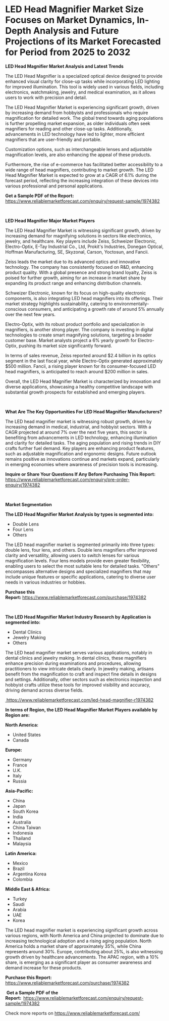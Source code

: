 <p><h1>LED Head Magnifier Market Size Focuses on Market Dynamics, In-Depth Analysis and Future Projections of its Market Forecasted for Period from 2025 to 2032</h1></p><p><strong>LED Head Magnifier Market Analysis and Latest Trends</strong></p>
<p><p>The LED Head Magnifier is a specialized optical device designed to provide enhanced visual clarity for close-up tasks while incorporating LED lighting for improved illumination. This tool is widely used in various fields, including electronics, watchmaking, jewelry, and medical examination, as it allows users to work with precision and detail.</p><p>The LED Head Magnifier Market is experiencing significant growth, driven by increasing demand from hobbyists and professionals who require magnification for detailed work. The global trend towards aging populations is further propelling market expansion, as older individuals often seek magnifiers for reading and other close-up tasks. Additionally, advancements in LED technology have led to lighter, more efficient magnifiers that are user-friendly and portable. </p><p>Customization options, such as interchangeable lenses and adjustable magnification levels, are also enhancing the appeal of these products. </p><p>Furthermore, the rise of e-commerce has facilitated better accessibility to a wide range of head magnifiers, contributing to market growth. The LED Head Magnifier Market is expected to grow at a CAGR of 6.1% during the forecast period, reflecting the increasing integration of these devices into various professional and personal applications.</p></p>
<p><strong>Get a Sample PDF of the Report:&nbsp;</strong> <a href="https://www.reliablemarketforecast.com/enquiry/request-sample/1974382?utm_campaign=2145&utm_medium=2&utm_source=Github&utm_content=ia&utm_term=08022025&utm_id=led-head-magnifier">https://www.reliablemarketforecast.com/enquiry/request-sample/1974382</a></p>
<p>&nbsp;</p>
<p><strong>LED Head Magnifier Major Market Players</strong></p>
<p><p>The LED Head Magnifier Market is witnessing significant growth, driven by increasing demand for magnifying solutions in sectors like electronics, jewelry, and healthcare. Key players include Zeiss, Schweizer Electronic, Electro-Optix, E-Tay Industrial Co., Ltd, Prokit's Industries, Donegan Optical, Hoffman Manufacturing, SE, Skyzonal, Carson, Yoctosun, and Fancii.</p><p>Zeiss leads the market due to its advanced optics and innovative technology. The company has consistently focused on R&D, enhancing product quality. With a global presence and strong brand loyalty, Zeiss is poised for further growth, aiming for an increase in market share by expanding its product range and enhancing distribution channels.</p><p>Schweizer Electronic, known for its focus on high-quality electronic components, is also integrating LED head magnifiers into its offerings. Their market strategy highlights sustainability, catering to environmentally-conscious consumers, and anticipating a growth rate of around 5% annually over the next few years.</p><p>Electro-Optix, with its robust product portfolio and specialization in magnifiers, is another strong player. The company is investing in digital technologies to create smart magnifying solutions, targeting a broader customer base. Market analysts project a 6% yearly growth for Electro-Optix, pushing its market size significantly forward.</p><p>In terms of sales revenue, Zeiss reported around $2.4 billion in its optics segment in the last fiscal year, while Electro-Optix generated approximately $500 million. Fancii, a rising player known for its consumer-focused LED head magnifiers, is anticipated to reach around $200 million in sales.</p><p>Overall, the LED Head Magnifier Market is characterized by innovation and diverse applications, showcasing a healthy competitive landscape with substantial growth prospects for established and emerging players.</p></p>
<p>&nbsp;</p>
<p><strong>What Are The Key Opportunities For LED Head Magnifier Manufacturers?</strong></p>
<p><p>The LED head magnifier market is witnessing robust growth, driven by increasing demand in medical, industrial, and hobbyist sectors. With a CAGR projected at around 7% over the next five years, this sector is benefiting from advancements in LED technology, enhancing illumination and clarity for detailed tasks. The aging population and rising trends in DIY crafts further fuel demand. Key players are enhancing product features, such as adjustable magnification and ergonomic designs. Future outlook remains positive as innovations continue and markets expand, particularly in emerging economies where awareness of precision tools is increasing.</p></p>
<p><strong>Inquire or Share Your Questions If Any Before Purchasing This Report:</strong> <a href="https://www.reliablemarketforecast.com/enquiry/pre-order-enquiry/1974382?utm_campaign=2145&utm_medium=2&utm_source=Github&utm_content=ia&utm_term=08022025&utm_id=led-head-magnifier">https://www.reliablemarketforecast.com/enquiry/pre-order-enquiry/1974382</a></p>
<p>&nbsp;</p>
<p><strong>Market Segmentation</strong></p>
<p><strong>The LED Head Magnifier Market Analysis by types is segmented into:</strong></p>
<p><ul><li>Double Lens</li><li>Four Lens</li><li>Others</li></ul></p>
<p><p>The LED head magnifier market is segmented primarily into three types: double lens, four lens, and others. Double lens magnifiers offer improved clarity and versatility, allowing users to switch lenses for various magnification levels. Four lens models provide even greater flexibility, enabling users to select the most suitable lens for detailed tasks. "Others" encompasses alternative designs and specialized magnifiers that may include unique features or specific applications, catering to diverse user needs in various industries or hobbies.</p></p>
<p><strong>Purchase this Report:&nbsp;</strong><a href="https://www.reliablemarketforecast.com/purchase/1974382?utm_campaign=2145&utm_medium=2&utm_source=Github&utm_content=ia&utm_term=08022025&utm_id=led-head-magnifier">https://www.reliablemarketforecast.com/purchase/1974382</a></p>
<p>&nbsp;</p>
<p><strong>The LED Head Magnifier Market Industry Research by Application is segmented into:</strong></p>
<p><ul><li>Dental Clinics</li><li>Jewelry Making</li><li>Others</li></ul></p>
<p><p>The LED head magnifier market serves various applications, notably in dental clinics and jewelry making. In dental clinics, these magnifiers enhance precision during examinations and procedures, allowing practitioners to view intricate details clearly. In jewelry making, artisans benefit from the magnification to craft and inspect fine details in designs and settings. Additionally, other sectors such as electronics inspection and hobbyist crafts utilize these tools for improved visibility and accuracy, driving demand across diverse fields.</p></p>
<p><a href="https://www.reliablemarketforecast.com/led-head-magnifier-r1974382?utm_campaign=2145&utm_medium=2&utm_source=Github&utm_content=ia&utm_term=08022025&utm_id=led-head-magnifier">&nbsp;https://www.reliablemarketforecast.com/led-head-magnifier-r1974382</a></p>
<p><strong>In terms of Region, the LED Head Magnifier Market Players available by Region are:</strong></p>
<p>
    <p> <strong> North America: </strong>
        <ul>
            <li>United States</li>
            <li>Canada</li>
        </ul>
        </p> 
    <p> <strong> Europe: </strong>
        <ul>
            <li>Germany</li>
            <li>France</li>
            <li>U.K.</li>
            <li>Italy</li>
            <li>Russia</li>
        </ul>
        </p> 
    <p> <strong> Asia-Pacific: </strong>
        <ul>
            <li>China</li>
            <li>Japan</li>
            <li>South Korea</li>
            <li>India</li>
            <li>Australia</li>
            <li>China Taiwan</li>
            <li>Indonesia</li>
            <li>Thailand</li>
            <li>Malaysia</li>
        </ul>
        </p> 
    <p> <strong> Latin America: </strong>
        <ul>
            <li>Mexico</li>
            <li>Brazil</li>
            <li>Argentina Korea</li>
            <li>Colombia</li>
        </ul>
        </p> 
    <p> <strong> Middle East & Africa: </strong>
        <ul>
            <li>Turkey</li>
            <li>Saudi</li>
            <li>Arabia</li>
            <li>UAE</li>
            <li>Korea</li>
        </ul>
    </p>
    </p>
<p><p>The LED head magnifier market is experiencing significant growth across various regions, with North America and China projected to dominate due to increasing technological adoption and a rising aging population. North America holds a market share of approximately 35%, while China represents around 30%. Europe, contributing about 25%, is also witnessing growth driven by healthcare advancements. The APAC region, with a 10% share, is emerging as a significant player as consumer awareness and demand increase for these products.</p></p>
<p><strong>Purchase this Report: </strong><a href="https://www.reliablemarketforecast.com/purchase/1974382?utm_campaign=2145&utm_medium=2&utm_source=Github&utm_content=ia&utm_term=08022025&utm_id=led-head-magnifier">https://www.reliablemarketforecast.com/purchase/1974382</a></p>
<p>&nbsp;<strong>Get a Sample PDF of the Report:&nbsp;&nbsp;</strong><a href="https://www.reliablemarketforecast.com/enquiry/request-sample/1974382?utm_campaign=2145&utm_medium=2&utm_source=Github&utm_content=ia&utm_term=08022025&utm_id=led-head-magnifier">https://www.reliablemarketforecast.com/enquiry/request-sample/1974382</a></p>
<p><strong></strong></p>
<p>Check more reports on <a href="https://www.reliablemarketforecast.com/?utm_campaign=2145&utm_medium=2&utm_source=Github&utm_content=ia&utm_term=08022025&utm_id=led-head-magnifier">https://www.reliablemarketforecast.com/</a></p>